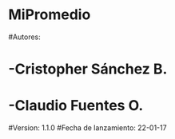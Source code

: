 ﻿# MiPromedio
#Autores:
#  -Cristopher Sánchez B.
#  -Claudio Fuentes O.
#Version: 1.1.0
#Fecha de lanzamiento: 22-01-17
